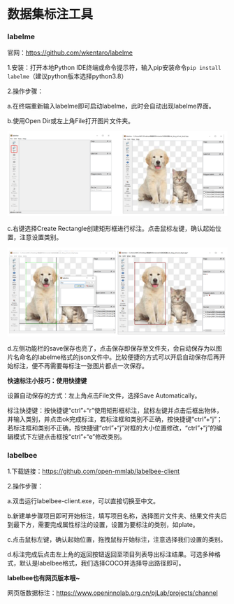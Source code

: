 # 数据集标注工具

### labelme

官网：https://github.com/wkentaro/labelme

1.安装：打开本地Python IDE终端或命令提示符，输入pip安装命令`pip install labelme`（建议python版本选择python3.8）

2.操作步骤：

a.在终端重新输入labelme即可启动labelme，此时会自动出现labelme界面。

b.使用Open Dir或左上角File打开图片文件夹。

![](../images/scitech_tools/labelme1.png)

c.右键选择Create Rectangle创建矩形框进行标注。点击鼠标左键，确认起始位置，注意设置类别。

![](../images/scitech_tools/labelme2.png)

d.左侧功能栏的save保存也亮了，点击保存即保存至文件夹，会自动保存为以图片名命名的labelme格式的json文件中。比较便捷的方式可以开启自动保存后再开始标注，便不再需要每标注一张图片都点一次保存。

**快速标注小技巧：使用快捷键**

设置自动保存的方式：左上角点击File文件，选择Save Automatically。

标注快捷键：按快捷键“ctrl”+“r”使用矩形框标注，鼠标左键并点击后框出物体，并输入类别，并点击ok完成标注，若标注框和类别不正确，按快捷键“ctrl”+“j”；若标注框和类别不正确，按快捷键“ctrl”+“j”对框的大小位置修改，“ctrl”+“j”的编辑模式下左键点击框按“ctrl”+“e”修改类别。

### labelbee

1.下载链接：https://github.com/open-mmlab/labelbee-client

2.操作步骤：

a.双击运行labelbee-client.exe，可以直接切换至中文。

b.新建单步骤项目即可开始标注，填写项目名称，选择图片文件夹、结果文件夹后到最下方，需要完成属性标注的设置，设置为要标注的类别，如plate。

c.点击鼠标左键，确认起始位置，拖拽鼠标开始标注，注意选择我们设置的类别。

d.标注完成后点击左上角的返回按钮返回至项目列表导出标注结果。可选多种格式，默认是labelbee格式，我们选择COCO并选择导出路径即可。

**labelbee也有网页版本哦~**

网页版数据标注：https://www.openinnolab.org.cn/pjLab/projects/channel